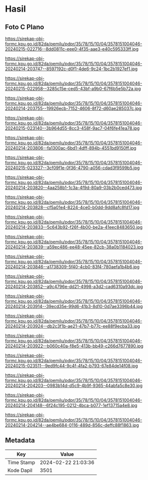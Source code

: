 # Hasil

## Foto C Plano

https://sirekap-obj-formc.kpu.go.id/82da/pemilu/pdpr/35/78/15/10/04/3578151004046-20240215-022716--8dd0811c-eee0-4f35-aae3-e40c595333ff.jpg

https://sirekap-obj-formc.kpu.go.id/82da/pemilu/pdpr/35/78/15/10/04/3578151004046-20240214-203747--8597192c-d0f1-4de6-9c24-1bc2b1927ef1.jpg

https://sirekap-obj-formc.kpu.go.id/82da/pemilu/pdpr/35/78/15/10/04/3578151004046-20240215-022958--3285c15e-ced5-43bf-a9b0-67f6b5e5b72a.jpg

https://sirekap-obj-formc.kpu.go.id/82da/pemilu/pdpr/35/78/15/10/04/3578151004046-20240214-203755--19926ecb-7152-4606-8f72-d60ae285037c.jpg

https://sirekap-obj-formc.kpu.go.id/82da/pemilu/pdpr/35/78/15/10/04/3578151004046-20240215-023140--3b964d55-8cc3-458f-9ac7-04f6fe41ea78.jpg

https://sirekap-obj-formc.kpu.go.id/82da/pemilu/pdpr/35/78/15/10/04/3578151004046-20240214-203806--fa1300ac-6bd1-4dff-894b-4551bd9150ff.jpg

https://sirekap-obj-formc.kpu.go.id/82da/pemilu/pdpr/35/78/15/10/04/3578151004046-20240215-023327--3cf09f1e-0f36-4790-a056-cdad3f9599b5.jpg

https://sirekap-obj-formc.kpu.go.id/82da/pemilu/pdpr/35/78/15/10/04/3578151004046-20240214-203820--4aa258b1-1c3a-4f9d-80a9-03b2b0ced473.jpg

https://sirekap-obj-formc.kpu.go.id/82da/pemilu/pdpr/35/78/15/10/04/3578151004046-20240214-203828--cf5a01e4-8224-4ce0-b0dd-9dd8afc8fd17.jpg

https://sirekap-obj-formc.kpu.go.id/82da/pemilu/pdpr/35/78/15/10/04/3578151004046-20240214-203833--5c643b92-f26f-4b00-be2a-41eec8483650.jpg

https://sirekap-obj-formc.kpu.go.id/82da/pemilu/pdpr/35/78/15/10/04/3578151004046-20240214-203839--a59ec486-ee48-45ee-82cb-38a0b1184023.jpg

https://sirekap-obj-formc.kpu.go.id/82da/pemilu/pdpr/35/78/15/10/04/3578151004046-20240214-203846--a1738309-5f40-4cb0-83f4-780aefa1b4b6.jpg

https://sirekap-obj-formc.kpu.go.id/82da/pemilu/pdpr/35/78/15/10/04/3578151004046-20240214-203852--a9c4796e-dd21-4998-a3d2-cad6310a93dc.jpg

https://sirekap-obj-formc.kpu.go.id/82da/pemilu/pdpr/35/78/15/10/04/3578151004046-20240214-203914--39ecd35e-99d6-41b3-8d10-0d7ae3396b44.jpg

https://sirekap-obj-formc.kpu.go.id/82da/pemilu/pdpr/35/78/15/10/04/3578151004046-20240214-203924--db2c3f1b-ae21-47b7-b77c-ee88f9ecba33.jpg

https://sirekap-obj-formc.kpu.go.id/82da/pemilu/pdpr/35/78/15/10/04/3578151004046-20240214-203922--b060c40a-f8e5-413b-bb49-c266d7677890.jpg

https://sirekap-obj-formc.kpu.go.id/82da/pemilu/pdpr/35/78/15/10/04/3578151004046-20240215-023511--9ed9fc44-9c4f-4fa2-b793-67e84de14f08.jpg

https://sirekap-obj-formc.kpu.go.id/82da/pemilu/pdpr/35/78/15/10/04/3578151004046-20240214-204203--0983b14d-d5c9-4b9f-9365-44abfa5c8e30.jpg

https://sirekap-obj-formc.kpu.go.id/82da/pemilu/pdpr/35/78/15/10/04/3578151004046-20240214-204148--6f24c195-0212-4bca-b077-1ef13715a4e8.jpg

https://sirekap-obj-formc.kpu.go.id/82da/pemilu/pdpr/35/78/15/10/04/3578151004046-20240214-204214--ae4be684-0116-489d-856c-deffc88f1863.jpg


## Metadata

| Key        | Value               |
| ---------- | ------------------- |
| Time Stamp | 2024-02-22 21:03:36 |
| Kode Dapil | 3501                |



